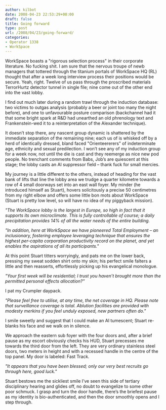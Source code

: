 ```yaml
---
author: kilbot
date: 2008-04-23 22:53:29+00:00
draft: false
title: Going forward
type: post
url: /2008/04/23/going-forward/
categories:
- Operator 1338
- WorkSpace
---
```


WorkSpace boasts a "rigorous selection process" in their corporate literature. No fucking shit. I am sure that the nervous troupe of newb managers that tottered through the titanium portals of WorkSpace HQ (RL) thought that after a week long interview process their positions would be secure. Yeah, right. Twelve of us pass through the proscribed materials TerrorHurtz detector tunnel in single file; nine come out of the other end into the vast lobby.

I find out much later during a random trawl through the induction database: two victims to outgas analysis (probably a beer or joint too many the night before), and one to unfavourable posture comparison (backchannel had it that some bright spark at R&D had unearthed an old phrenology text and Frankenstein-wed it to a reinterpretation of the Alexander technique).

It doesn’t stop there, any nascent group dynamic is shattered by the immediate separation of the remaining nine; each us of is whisked off by a herd of identically dressed, bland faced "Orienteererers" of indeterminate age, ethnicity and sexual predilection. I won’t see any of my induction group for a week now, not until the die is cast and they reemerge as nice new pod people. No trenchant comments from Babs, Job’s are quiescent at this stage; the lobby casts an AI suppressor field – thank fuck for small mercies.

My journey is a little different to the others, instead of heading for the vast bank of lifts that line the lobby area we trudge a quarter kilometre towards a row of 4 small doorways set into an east wall foyer. My minder (he introduced himself as Stuart), hovers solicitously a precise 50 centimetres from my right elbow and offers some little bon mots about WorkSpace (Stuart is pretty low level, so will have no idea of my piggyback mission).

_"The WorkSpace lobby is the largest in Europe, so high in fact that it supports its own microclimate. This is fully controllable of course; a daily precipitation provides 14% of all the water needs of the entire building._

_"In addition, here at WorkSpace we have pioneered Total Employment – an inclusionary, fostering employee leveraging technique that ensures the highest per-capita corporation productivity record on the planet, and yet enables the aspirations of all its participants."_

At this point Stuart titters worryingly, and pats me on the lower back, pressing my sweat sodden shirt onto my skin; his perfect smile falters a little and then reasserts, effortlessly picking up his evangelical monologue.

_"Your first week will be residential; I trust you haven’t brought more than the permitted personal effects allocation?"_

I pat my Crumpler daypack.

_"Please feel free to utilise, at any time, the net coverage in HQ. Please note that surveillance coverage is total. Ablution facilities are provided with modesty merkins if you feel unduly exposed, new partners often do."_

I smile sweetly and suggest that I could make an AI tumescent; Stuart re-blanks his face and we walk on in silence.

We approach the eastern sub foyer with the four doors and, after a brief pause as my escort obviously checks his HUD, Stuart precesses me towards the third door from the left. They are very ordinary stainless steel doors, two meters in height and with a recessed handle in the centre of the top panel. My door is labeled: Fast Track.

_"It appears that you have been blessed; only our very best recruits go through here, good luck."_

Stuart bestows me the sickliest smile I’ve seen this side of tertiary disciplinary hearing and glides off, no doubt to evangelize to some other poor schmuck. I grasp and turn the door handle, there’s the briefest pause as my identity is bio-authenticated, and then the door smoothly opens and I step through.